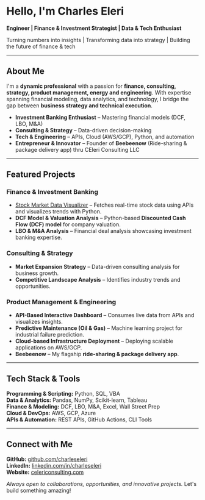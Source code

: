 # Hello, I'm Charles Eleri

**Engineer | Finance & Investment Strategist | Data & Tech Enthusiast**

Turning numbers into insights | Transforming data into strategy | Building the future of finance & tech

---

## About Me
I'm a **dynamic professional** with a passion for **finance, consulting, strategy, product management, energy and engineering**. With expertise spanning financial modeling, data analytics, and technology, I bridge the gap between **business strategy and technical execution**.

- **Investment Banking Enthusiast** – Mastering financial models (DCF, LBO, M&A)
- **Consulting & Strategy** – Data-driven decision-making
- **Tech & Engineering** – APIs, Cloud (AWS/GCP), Python, and automation
- **Entrepreneur & Innovator** – Founder of **Beebeenow** (Ride-sharing & package delivery app) thru CEleri Consulting LLC

---

## Featured Projects

### Finance & Investment Banking
- [Stock Market Data Visualizer](https://github.com/charleseleri/stock-data-visualizer) – Fetches real-time stock data using APIs and visualizes trends with Python.
- **DCF Model & Valuation Analysis** – Python-based **Discounted Cash Flow (DCF) model** for company valuation.
- **LBO & M&A Analysis** – Financial deal analysis showcasing investment banking expertise.

### Consulting & Strategy
- **Market Expansion Strategy** – Data-driven consulting analysis for business growth.
- **Competitive Landscape Analysis** – Identifies industry trends and opportunities.

### Product Management & Engineering
- **API-Based Interactive Dashboard** – Consumes live data from APIs and visualizes insights.
- **Predictive Maintenance (Oil & Gas)** – Machine learning project for industrial failure prediction.
- **Cloud-based Infrastructure Deployment** – Deploying scalable applications on AWS/GCP.
- **Beebeenow** – My flagship **ride-sharing & package delivery app**.

---

## Tech Stack & Tools

**Programming & Scripting:** Python, SQL, VBA  
**Data & Analytics:** Pandas, NumPy, Scikit-learn, Tableau  
**Finance & Modeling:** DCF, LBO, M&A, Excel, Wall Street Prep  
**Cloud & DevOps:** AWS, GCP, Azure  
**APIs & Automation:** REST APIs, GitHub Actions, CLI Tools  

---

## Connect with Me

**GitHub:** [github.com/charleseleri](https://github.com/charleseleri)  
**LinkedIn:** [linkedin.com/in/charleseleri](https://linkedin.com/in/charleseleri)  
**Website:** [celericonsulting.com](https://celericonsulting.com)  

_Always open to collaborations, opportunities, and innovative projects._ Let's build something amazing!
